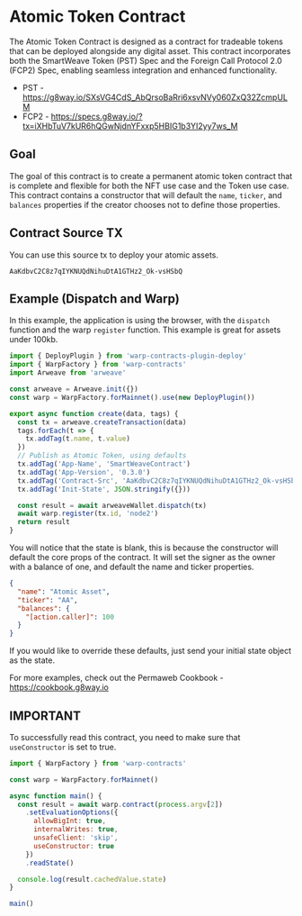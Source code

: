 # Atomic Token Contract

The Atomic Token Contract is designed as a contract for tradeable tokens that can be deployed alongside any digital asset. This contract incorporates both the SmartWeave Token (PST) Spec and the Foreign Call Protocol 2.0 (FCP2) Spec, enabling seamless integration and enhanced functionality.

* PST - https://g8way.io/SXsVG4CdS_AbQrsoBaRri6xsvNVy060ZxQ32ZcmpULM
* FCP2 - https://specs.g8way.io/?tx=iXHbTuV7kUR6hQGwNjdnYFxxp5HBIG1b3YI2yy7ws_M

## Goal

The goal of this contract is to create a permanent atomic token contract that is complete and flexible for both the NFT use case and the Token use case. This contract contains a constructor that will default the `name`, `ticker`, and `balances` properties if the creator chooses not to define those properties.

## Contract Source TX

You can use this source tx to deploy your atomic assets.

```
AaKdbvC2C8z7qIYKNUQdNihuDtA1GTHz2_Ok-vsHSbQ
```

## Example (Dispatch and Warp)

In this example, the application is using the browser, with the `dispatch` function and the warp `register` function. This example is great for assets under 100kb.

```js
import { DeployPlugin } from 'warp-contracts-plugin-deploy'
import { WarpFactory } from 'warp-contracts'
import Arweave from 'arweave'

const arweave = Arweave.init({})
const warp = WarpFactory.forMainnet().use(new DeployPlugin())

export async function create(data, tags) {
  const tx = arweave.createTransaction(data)
  tags.forEach(t => {
    tx.addTag(t.name, t.value)
  })
  // Publish as Atomic Token, using defaults
  tx.addTag('App-Name', 'SmartWeaveContract')
  tx.addTag('App-Version', '0.3.0')
  tx.addTag('Contract-Src', 'AaKdbvC2C8z7qIYKNUQdNihuDtA1GTHz2_Ok-vsHSbQ')
  tx.addTag('Init-State', JSON.stringify({}))

  const result = await arweaveWallet.dispatch(tx)
  await warp.register(tx.id, 'node2')
  return result
}
```

You will notice that the state is blank, this is because the constructor will default the core props of the contract. It will set the signer as the owner with a balance of one, and default the name and ticker properties.

```json
{
  "name": "Atomic Asset",
  "ticker": "AA",
  "balances": {
    "[action.caller]": 100
  }
}
```

If you would like to override these defaults, just send your initial state object as the state.

For more examples, check out the Permaweb Cookbook - https://cookbook.g8way.io

## IMPORTANT

To successfully read this contract, you need to make sure that `useConstructor` is set to true.

```js
import { WarpFactory } from 'warp-contracts'

const warp = WarpFactory.forMainnet()

async function main() {
  const result = await warp.contract(process.argv[2])
    .setEvaluationOptions({
      allowBigInt: true,
      internalWrites: true,
      unsafeClient: 'skip',
      useConstructor: true
    })
    .readState()

  console.log(result.cachedValue.state)
}

main()
```
